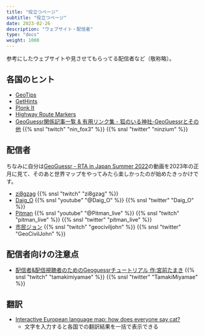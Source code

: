 ```yaml
---
title: "役立つページ"
subtitle: "役立つページ"
date: 2023-02-26
description: "ウェブサイト・配信者"
type: "docs"
weight: 1000
---
```


参考にしたウェブサイトや見させてもらってる配信者など（敬称略）。


<h2 class="no-blur">各国のヒント</h2>

- [GeoTips](https://geotips.net/)
- [GetHints](https://geohints.com/)
- [Plonk It](https://www.plonkit.net/)
- [Highway Route Markers](http://routemarkers.com/)
- [GeoGuessr関係記事一覧 & 有用リンク集 - 狐のいる神社-GeoGuessrとその他](https://ninfox3.blogspot.com/2023/01/blog-post.html) {{% snsl "twitch" "nin_fox3" %}} {{% snsl "twitter" "ninzium" %}}

<h2 class="no-blur">配信者</h2>

ちなみに自分は[GeoGuessr - RTA in Japan Summer 2022](https://www.youtube.com/watch?v=LNRalb3YtSQ)の動画を2023年の正月に見て、そのあと世界マップをやってみたら楽しかったのが始めたきっかけです。

- [zi8gzag](https://www.youtube.com/@zi8gzag) {{% snsl "twitch" "zi8gzag" %}}
- [Daig_O](https://www.youtube.com/@Daig_O) {{% snsl "youtube" "@Daig_O" %}} {{% snsl "twitter" "Daig_O" %}}
- [Pitman](https://www.youtube.com/@Pitman_live) {{% snsl "youtube" "@Pitman_live" %}} {{% snsl "twitch" "pitman_live" %}} {{% snsl "twitter" "pitman_live" %}}
- [市民ジョン](https://www.twitch.tv/geociviljohn) {{% snsl "twitch" "geociviljohn" %}} {{% snsl "twitter" "GeoCivilJohn" %}}

<h2 class="no-blur">配信者向けの注意点</h2>

- [配信者&配信視聴者のためのGeoguessrチュートリアル 作:宮前たまき](https://docs.google.com/presentation/d/15DarIhxCCEuk-8w07q9SkL00ZRS4vgHOuBYu55hPavs/edit#slide=id.p) {{% snsl "twitch" "tamakimiyamae" %}} {{% snsl "twitter" "TamakiMiyamae" %}}


<h2 class="no-blur">翻訳</h2>

- [Interactive European language map: how does everyone say cat?](https://www.theguardian.com/news/datablog/interactive/2014/jan/15/interactive-european-language-map)
  - 文字を入力すると各国での翻訳結果を一括で表示できる
